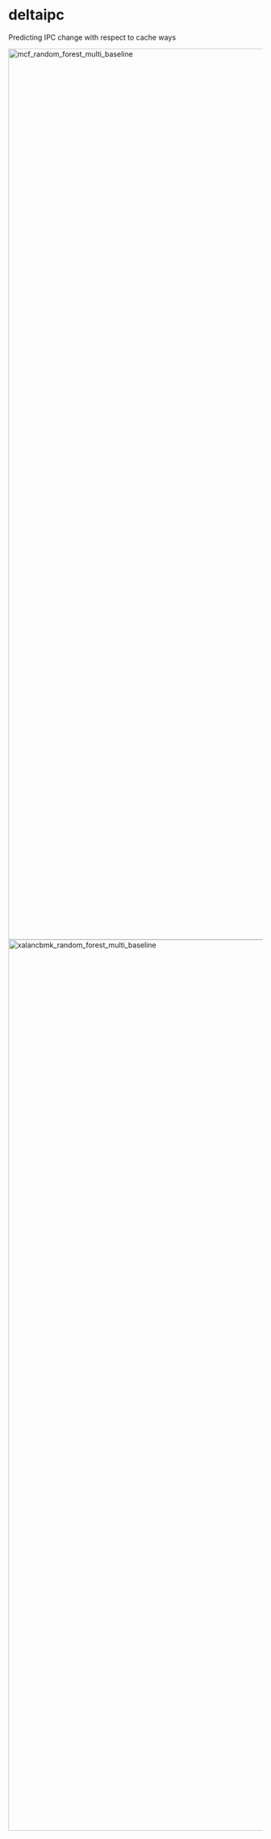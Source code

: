 # deltaipc
Predicting IPC change with respect to cache ways

<img width="5370" height="1762" alt="mcf_random_forest_multi_baseline" src="https://github.com/user-attachments/assets/3db99db5-8c90-482b-8cc2-f44f27959001" />

<img width="5370" height="1762" alt="xalancbmk_random_forest_multi_baseline" src="https://github.com/user-attachments/assets/57b88334-4b1f-4c6e-82cb-b3dbfea26111" />

